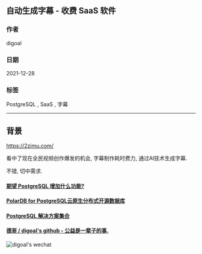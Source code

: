 ## 自动生成字幕 - 收费 SaaS 软件  
              
### 作者       
digoal              
              
### 日期              
2021-12-28              
              
### 标签              
PostgreSQL , SaaS , 字幕          
              
----              
              
## 背景       
https://2zimu.com/  
  
看中了现在全民视频创作爆发的机会, 字幕制作耗时费力, 通过AI技术生成字幕.  
  
不错, 切中需求.  
       
    
  
#### [期望 PostgreSQL 增加什么功能?](https://github.com/digoal/blog/issues/76 "269ac3d1c492e938c0191101c7238216")
  
  
#### [PolarDB for PostgreSQL云原生分布式开源数据库](https://github.com/ApsaraDB/PolarDB-for-PostgreSQL "57258f76c37864c6e6d23383d05714ea")
  
  
#### [PostgreSQL 解决方案集合](https://yq.aliyun.com/topic/118 "40cff096e9ed7122c512b35d8561d9c8")
  
  
#### [德哥 / digoal's github - 公益是一辈子的事.](https://github.com/digoal/blog/blob/master/README.md "22709685feb7cab07d30f30387f0a9ae")
  
  
![digoal's wechat](../pic/digoal_weixin.jpg "f7ad92eeba24523fd47a6e1a0e691b59")
  
